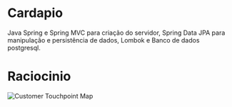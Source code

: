 # Cardapio
Java Spring e Spring MVC para criação do servidor, Spring Data JPA para manipulação e persistência de dados, Lombok e Banco de dados postgresql.

# Raciocinio 
![Customer Touchpoint Map](https://user-images.githubusercontent.com/121512214/236575636-cefa19f0-722b-4f84-a74d-ccfb1176639e.jpg)
